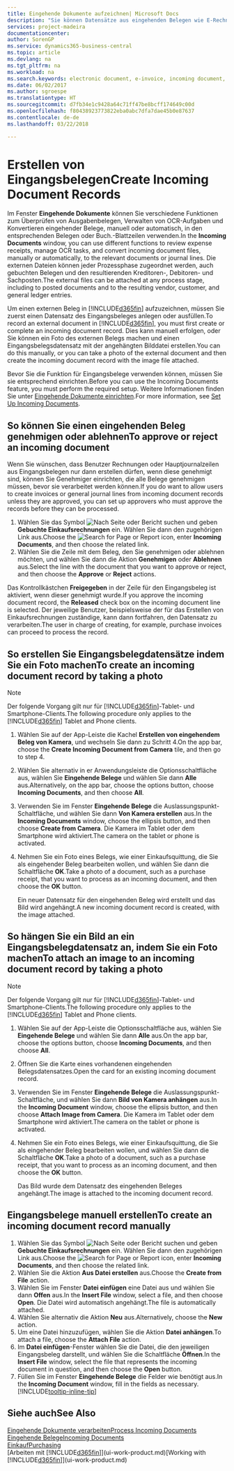 ```yaml
---
title: Eingehende Dokumente aufzeichnen| Microsoft Docs
description: "Sie können Datensätze aus eingehenden Belegen wie E-Rechnungen erstellenn und OCR-Aufgaben, eCommerce und Belegaustausch verwalten."
services: project-madeira
documentationcenter: 
author: SorenGP
ms.service: dynamics365-business-central
ms.topic: article
ms.devlang: na
ms.tgt_pltfrm: na
ms.workload: na
ms.search.keywords: electronic document, e-invoice, incoming document, OCR, ecommerce, document exchange, import invoice
ms.date: 06/02/2017
ms.author: sgroespe
ms.translationtype: HT
ms.sourcegitcommit: d7fb34e1c9428a64c71ff47be8bcff174649c00d
ms.openlocfilehash: f80438923773822eba0abc7dfa7dae45b0e87637
ms.contentlocale: de-de
ms.lasthandoff: 03/22/2018

---
```

# <a name="create-incoming-document-records"></a><span data-ttu-id="510cb-103">Erstellen von Eingangsbelegen</span><span class="sxs-lookup"><span data-stu-id="510cb-103">Create Incoming Document Records</span></span>
<span data-ttu-id="510cb-104">Im Fenster **Eingehende Dokumente** können Sie verschiedene Funktionen zum Überprüfen von Ausgabenbelegen, Verwalten von OCR-Aufgaben und Konvertieren eingehender Belege, manuell oder automatisch, in den entsprechenden Belegen oder Buch.-Blattzeilen verwenden.</span><span class="sxs-lookup"><span data-stu-id="510cb-104">In the **Incoming Documents** window, you can use different functions to review expense receipts, manage OCR tasks, and convert incoming document files, manually or automatically, to the relevant documents or journal lines.</span></span> <span data-ttu-id="510cb-105">Die externen Dateien können jeder Prozessphase zugeordnet werden, auch gebuchten Belegen und den resultierenden Kreditoren-, Debitoren- und Sachposten.</span><span class="sxs-lookup"><span data-stu-id="510cb-105">The external files can be attached at any process stage, including to posted documents and to the resulting vendor, customer, and general ledger entries.</span></span>

<span data-ttu-id="510cb-106">Um einen externen Beleg in [!INCLUDE[d365fin](includes/d365fin_md.md)] aufzuzeichnen, müssen Sie zuerst einen Datensatz des Eingangsbeleges anlegen oder ausfüllen.</span><span class="sxs-lookup"><span data-stu-id="510cb-106">To record an external document in [!INCLUDE[d365fin](includes/d365fin_md.md)], you must first create or complete an incoming document record.</span></span> <span data-ttu-id="510cb-107">Dies kann manuell erfolgen, oder Sie können ein Foto des externen Belegs machen und einen Eingangsbelegsdatensatz mit der angehängten Bilddatei erstellen.</span><span class="sxs-lookup"><span data-stu-id="510cb-107">You can do this manually, or you can take a photo of the external document and then create the incoming document record with the image file attached.</span></span>

<span data-ttu-id="510cb-108">Bevor Sie die Funktion für Eingangsbelege verwenden können, müssen Sie sie entsprechend einrichten.</span><span class="sxs-lookup"><span data-stu-id="510cb-108">Before you can use the Incoming Documents feature, you must perform the required setup.</span></span> <span data-ttu-id="510cb-109">Weitere Informationen finden Sie unter [Eingehende Dokumente einrichten](across-how-setup-income-documents.md).</span><span class="sxs-lookup"><span data-stu-id="510cb-109">For more information, see [Set Up Incoming Documents](across-how-setup-income-documents.md).</span></span>

## <a name="to-approve-or-reject-an-incoming-document"></a><span data-ttu-id="510cb-110">So können Sie einen eingehenden Beleg genehmigen oder ablehnen</span><span class="sxs-lookup"><span data-stu-id="510cb-110">To approve or reject an incoming document</span></span>
<span data-ttu-id="510cb-111">Wenn Sie wünschen, dass Benutzer Rechnungen oder Hauptjournalzeilen aus Eingangsbelegen nur dann erstellen dürfen, wenn diese genehmigt sind, können Sie Genehmiger einrichten, die alle Belege genehmigen müssen, bevor sie verarbeitet werden können.</span><span class="sxs-lookup"><span data-stu-id="510cb-111">If you do want to allow users to create invoices or general journal lines from incoming document records unless they are approved, you can set up approvers who must approve the records before they can be processed.</span></span>

1. <span data-ttu-id="510cb-112">Wählen Sie das Symbol ![Nach Seite oder Bericht suchen](media/ui-search/search_small.png "Nach Seite oder Bericht suchen") und geben **Gebuchte Einkaufsrechnungen** ein. Wählen Sie dann den zugehörigen Link aus.</span><span class="sxs-lookup"><span data-stu-id="510cb-112">Choose the ![Search for Page or Report](media/ui-search/search_small.png "Search for Page or Report icon") icon, enter **Incoming Documents**, and then choose the related link.</span></span>
2. <span data-ttu-id="510cb-113">Wählen Sie die Zeile mit dem Beleg, den Sie genehmigen oder ablehnen möchten, und wählen Sie dann die Aktion **Genehmigen** oder **Ablehnen** aus.</span><span class="sxs-lookup"><span data-stu-id="510cb-113">Select the line with the document that you want to approve or reject, and then choose the **Approve** or **Reject** actions.</span></span>

<span data-ttu-id="510cb-114">Das Kontrollkästchen **Freigegeben** in der Zeile für den Eingangsbeleg ist aktiviert, wenn dieser genehmigt wurde.</span><span class="sxs-lookup"><span data-stu-id="510cb-114">If you approve the incoming document record, the **Released** check box on the incoming document line is selected.</span></span> <span data-ttu-id="510cb-115">Der jeweilige Benutzer, beispielsweise der für das Erstellen von Einkaufsrechnungen zuständige, kann dann fortfahren, den Datensatz zu verarbeiten.</span><span class="sxs-lookup"><span data-stu-id="510cb-115">The user in charge of creating, for example, purchase invoices can proceed to process the record.</span></span>

## <a name="to-create-an-incoming-document-record-by-taking-a-photo"></a><span data-ttu-id="510cb-116">So erstellen Sie Eingangsbelegdatensätze indem Sie ein Foto machen</span><span class="sxs-lookup"><span data-stu-id="510cb-116">To create an incoming document record by taking a photo</span></span>
> [!NOTE]  
>   <span data-ttu-id="510cb-117">Der folgende Vorgang gilt nur für [!INCLUDE[d365fin](includes/d365fin_md.md)]-Tablet- und Smartphone-Clients.</span><span class="sxs-lookup"><span data-stu-id="510cb-117">The following procedure only applies to the [!INCLUDE[d365fin](includes/d365fin_md.md)] Tablet and Phone clients.</span></span>

1. <span data-ttu-id="510cb-118">Wählen Sie auf der App-Leiste die Kachel **Erstellen von eingehendem Beleg von Kamera**, und wechseln Sie dann zu Schritt 4.</span><span class="sxs-lookup"><span data-stu-id="510cb-118">On the app bar, choose the **Create Incoming Document from Camera** tile, and then go to step 4.</span></span>
2. <span data-ttu-id="510cb-119">Wählen Sie alternativ in er Anwendungsleiste die Optionsschaltfläche aus, wählen Sie **Eingehende Belege** und wählen Sie dann **Alle** aus.</span><span class="sxs-lookup"><span data-stu-id="510cb-119">Alternatively, on the app bar, choose the options button, choose **Incoming Documents**, and then choose **All**.</span></span>
3. <span data-ttu-id="510cb-120">Verwenden Sie im Fenster **Eingehende Belege** die Auslassungspunkt-Schaltfläche, und wählen Sie dann **Von Kamera erstellen** aus.</span><span class="sxs-lookup"><span data-stu-id="510cb-120">In the **Incoming Documents** window, choose the ellipsis button, and then choose **Create from Camera**.</span></span> <span data-ttu-id="510cb-121">Die Kamera im Tablet oder dem Smartphone wird aktiviert.</span><span class="sxs-lookup"><span data-stu-id="510cb-121">The camera on the tablet or phone is activated.</span></span>
4. <span data-ttu-id="510cb-122">Nehmen Sie ein Foto eines Belegs, wie einer Einkaufsquittung, die Sie als eingehender Beleg bearbeiten wollen, und wählen Sie dann die Schaltfläche **OK**.</span><span class="sxs-lookup"><span data-stu-id="510cb-122">Take a photo of a document, such as a purchase receipt, that you want to process as an incoming document, and then choose the **OK** button.</span></span>

    <span data-ttu-id="510cb-123">Ein neuer Datensatz für den eingehenden Beleg wird erstellt und das Bild wird angehängt.</span><span class="sxs-lookup"><span data-stu-id="510cb-123">A new incoming document record is created, with the image attached.</span></span>

## <a name="to-attach-an-image-to-an-incoming-document-record-by-taking-a-photo"></a><span data-ttu-id="510cb-124">So hängen Sie ein Bild an ein Eingangsbelegdatensatz an, indem Sie ein Foto machen</span><span class="sxs-lookup"><span data-stu-id="510cb-124">To attach an image to an incoming document record by taking a photo</span></span>
> [!NOTE]  
>   <span data-ttu-id="510cb-125">Der folgende Vorgang gilt nur für [!INCLUDE[d365fin](includes/d365fin_md.md)]-Tablet- und Smartphone-Clients.</span><span class="sxs-lookup"><span data-stu-id="510cb-125">The following procedure only applies to the [!INCLUDE[d365fin](includes/d365fin_md.md)] Tablet and Phone clients.</span></span>

1. <span data-ttu-id="510cb-126">Wählen Sie auf der App-Leiste die Optionsschaltfläche aus, wählen Sie **Eingehende Belege** und wählen Sie dann **Alle** aus.</span><span class="sxs-lookup"><span data-stu-id="510cb-126">On the app bar, choose the options button, choose **Incoming Documents**, and then choose **All**.</span></span>
2. <span data-ttu-id="510cb-127">Öffnen Sie die Karte eines vorhandenen eingehenden Belegsdatensatzes.</span><span class="sxs-lookup"><span data-stu-id="510cb-127">Open the card for an existing incoming document record.</span></span>
3. <span data-ttu-id="510cb-128">Verwenden Sie im Fenster **Eingehende Belege** die Auslassungspunkt-Schaltfläche, und wählen Sie dann **Bild von Kamera anhängen** aus.</span><span class="sxs-lookup"><span data-stu-id="510cb-128">In the **Incoming Document** window, choose the ellipsis button, and then choose **Attach Image from Camera**.</span></span> <span data-ttu-id="510cb-129">Die Kamera im Tablet oder dem Smartphone wird aktiviert.</span><span class="sxs-lookup"><span data-stu-id="510cb-129">The camera on the tablet or phone is activated.</span></span>
4. <span data-ttu-id="510cb-130">Nehmen Sie ein Foto eines Belegs, wie einer Einkaufsquittung, die Sie als eingehender Beleg bearbeiten wollen, und wählen Sie dann die Schaltfläche **OK**.</span><span class="sxs-lookup"><span data-stu-id="510cb-130">Take a photo of a document, such as a purchase receipt, that you want to process as an incoming document, and then choose the **OK** button.</span></span>

    <span data-ttu-id="510cb-131">Das Bild wurde dem Datensatz des eingehenden Beleges angehängt.</span><span class="sxs-lookup"><span data-stu-id="510cb-131">The image is attached to the incoming document record.</span></span>

## <a name="to-create-an-incoming-document-record-manually"></a><span data-ttu-id="510cb-132">Eingangsbelege manuell erstellen</span><span class="sxs-lookup"><span data-stu-id="510cb-132">To create an incoming document record manually</span></span>
1. <span data-ttu-id="510cb-133">Wählen Sie das Symbol ![Nach Seite oder Bericht suchen](media/ui-search/search_small.png "Nach Seite oder Bericht suchen") und geben **Gebuchte Einkaufsrechnungen** ein. Wählen Sie dann den zugehörigen Link aus.</span><span class="sxs-lookup"><span data-stu-id="510cb-133">Choose the ![Search for Page or Report](media/ui-search/search_small.png "Search for Page or Report icon") icon, enter **Incoming Documents**, and then choose the related link.</span></span>
2. <span data-ttu-id="510cb-134">Wählen Sie die Aktion **Aus Datei erstellen** aus.</span><span class="sxs-lookup"><span data-stu-id="510cb-134">Choose the **Create from File** action.</span></span>  
3. <span data-ttu-id="510cb-135">Wählen Sie im Fenster **Datei einfügen** eine Datei aus und wählen Sie dann **Offen** aus.</span><span class="sxs-lookup"><span data-stu-id="510cb-135">In the **Insert File** window, select a file, and then choose **Open**.</span></span> <span data-ttu-id="510cb-136">Die Datei wird automatisch angehängt.</span><span class="sxs-lookup"><span data-stu-id="510cb-136">The file is automatically attached.</span></span>
4. <span data-ttu-id="510cb-137">Wählen Sie alternativ die Aktion **Neu** aus.</span><span class="sxs-lookup"><span data-stu-id="510cb-137">Alternatively, choose the **New** action.</span></span>
5. <span data-ttu-id="510cb-138">Um eine Datei hinzuzufügen, wählen Sie die Aktion **Datei anhängen**.</span><span class="sxs-lookup"><span data-stu-id="510cb-138">To attach a file, choose the **Attach File** action.</span></span>
6. <span data-ttu-id="510cb-139">Im **Datei einfügen**-Fenster wählen Sie die Datei, die den jeweiligen Eingangsbeleg darstellt, und wählen Sie die Schaltfläche **Öffnen**.</span><span class="sxs-lookup"><span data-stu-id="510cb-139">In the **Insert File** window, select the file that represents the incoming document in question, and then choose the **Open** button.</span></span>
7. <span data-ttu-id="510cb-140">Füllen Sie im Fenster **Eingehende Belege** die Felder wie benötigt aus.</span><span class="sxs-lookup"><span data-stu-id="510cb-140">In the **Incoming Document** window, fill in the fields as necessary.</span></span> [!INCLUDE[tooltip-inline-tip](includes/tooltip-inline-tip_md.md)]

## <a name="see-also"></a><span data-ttu-id="510cb-141">Siehe auch</span><span class="sxs-lookup"><span data-stu-id="510cb-141">See Also</span></span>
[<span data-ttu-id="510cb-142">Eingehende Dokumente verarbeiten</span><span class="sxs-lookup"><span data-stu-id="510cb-142">Process Incoming Documents</span></span>](across-process-income-documents.md)  
[<span data-ttu-id="510cb-143">Eingehende Belege</span><span class="sxs-lookup"><span data-stu-id="510cb-143">Incoming Documents</span></span>](across-income-documents.md)  
[<span data-ttu-id="510cb-144">Einkauf</span><span class="sxs-lookup"><span data-stu-id="510cb-144">Purchasing</span></span>](purchasing-manage-purchasing.md)  
<span data-ttu-id="510cb-145">[Arbeiten mit [!INCLUDE[d365fin](includes/d365fin_md.md)]](ui-work-product.md)</span><span class="sxs-lookup"><span data-stu-id="510cb-145">[Working with [!INCLUDE[d365fin](includes/d365fin_md.md)]](ui-work-product.md)</span></span>


